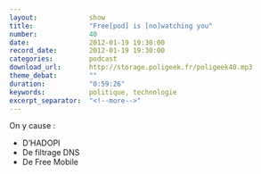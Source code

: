 ```yaml
---
layout:             show
title:              "Free[pod] is [no]watching you"
number:             40
date:               2012-01-19 19:30:00
record_date:        2012-01-19 19:30:00
categories:         podcast
download_url:       http://storage.poligeek.fr/poligeek40.mp3
theme_debat:        ""
duration:           "0:59:26"
keywords:           politique, technologie
excerpt_separator:  "<!--more-->"
---
```



On y cause :

- D’HADOPI
- De filtrage DNS
- De Free Mobile
